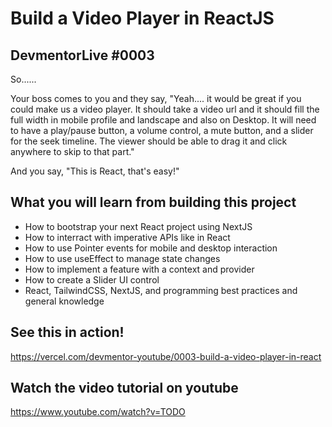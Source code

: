 # Build a Video Player in ReactJS

## DevmentorLive #0003

So......

Your boss comes to you and they say, "Yeah.... it would be great if you could make us a video player. It should take a video url and it should fill the full width in mobile profile and landscape and also on Desktop. It will need to have a play/pause button, a volume control, a mute button, and a slider for the seek timeline. The viewer should be able to drag it and click anywhere to skip to that part."

And you say, "This is React, that's easy!"

## What you will learn from building this project

- How to bootstrap your next React project using NextJS
- How to interract with imperative APIs like <media> in React
- How to use Pointer events for mobile and desktop interaction
- How to use useEffect to manage state changes
- How to implement a feature with a context and provider
- How to create a Slider UI control
- React, TailwindCSS, NextJS, and programming best practices and general knowledge

## See this in action!

https://vercel.com/devmentor-youtube/0003-build-a-video-player-in-react

## Watch the video tutorial on youtube

https://www.youtube.com/watch?v=TODO
